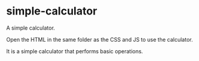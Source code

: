# simple-calculator
A simple calculator.


Open the HTML in the same folder as the CSS and JS to use the calculator. 

It is a simple calculator that performs basic operations.

